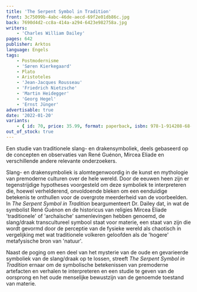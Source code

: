 ```yaml
---
title: 'The Serpent Symbol in Tradition'
front: 3c75099b-4abc-46de-aecd-69f2e01db86c.jpg
back: 7690d4d2-cc8a-414a-a294-6423e982758a.jpg
writers:
    - 'Charles William Dailey'
pages: 642
publisher: Arktos
language: Engels
tags:
    - Postmodernisme
    - 'Søren Kierkegaard'
    - Plato
    - Aristoteles
    - 'Jean-Jacques Rousseau'
    - 'Friedrich Nietzsche'
    - 'Martin Heidegger'
    - 'Georg Hegel'
    - 'Ernst Jünger'
advertisable: true
date: '2022-01-20'
variants:
    - { id: 70, price: 35.99, format: paperback, isbn: 978-1-914208-68-3, out_of_stock: true }
out_of_stock: true
---
```


Een studie van traditionele slang- en drakensymboliek, deels gebaseerd op de concepten en observaties van René Guénon, Mircea Eliade en verschillende andere relevante onderzoekers.

Slang- en drakensymboliek is alomtegenwoordig in de kunst en mythologie van premoderne culturen over de hele wereld. Door de eeuwen heen zijn er tegenstrijdige hypotheses voorgesteld om deze symboliek te interpreteren die, hoewel verhelderend, onvoldoende bleken om een eenduidige betekenis te onthullen voor de overgrote meerderheid van de voorbeelden. In *The Serpent Symbol in Tradition* beargumenteert Dr. Dailey dat, in wat de symbolist René Guénon en de historicus van religies Mircea Eliade 'traditionele' of 'archaïsche' samenlevingen hebben genoemd, de slang/draak transcultureel symbool staat voor materie, een staat van zijn die wordt gevormd door de perceptie van de fysieke wereld als chaotisch in vergelijking met wat traditionele volkeren geloofden als de 'hogere' metafysische bron van 'natuur'.

Naast de poging om een deel van het mysterie van de oude en gevarieerde symboliek van de slang/draak op te lossen, streeft *The Serpent Symbol in Tradition* ernaar om de symbolische betekenissen van premoderne artefacten en verhalen te interpreteren en een studie te geven van de oorsprong en het oude menselijke bewustzijn van de genoemde toestand van materie.
